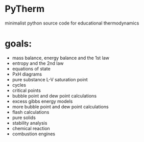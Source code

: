 # PyTherm
minimalist python source code for educational thermodynamics

# goals:
* mass balance, energy balance and the 1st law
* entropy and the 2nd law
* equations of state
* PxH diagrams
* pure substance L-V saturation point
* cycles
* critical points
* bubble point and dew point calculations
* excess gibbs energy models
* more bubble point and dew point calculations
* flash calculations
* pure solids
* stability analysis
* chemical reaction
* combustion engines
